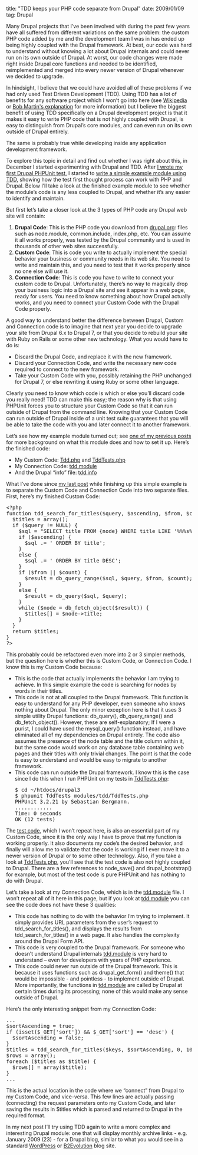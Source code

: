 title: "TDD keeps your PHP code separate from Drupal"
date: 2009/01/09
tag: Drupal

<p>Many Drupal projects that I&rsquo;ve been involved with during the past few years have all suffered from different variations on the same problem: the custom PHP code added by me and the development team I was in has ended up being highly coupled with the Drupal framework. At best, our code was hard to understand without knowing a lot about Drupal internals and could never run on its own outside of Drupal. At worst, our code changes were made right inside Drupal core functions and needed to be identified, reimplemented and merged into every newer version of Drupal whenever we decided to upgrade.</p>
<p>In hindsight, I believe that we could have avoided all of these problems if we had only used Test Driven Development (TDD). Using TDD has a lot of benefits for any software project which I won&rsquo;t go into here (see <a href="http://en.wikipedia.org/wiki/Test-driven_development#Benefits">Wikipedia</a> or <a href="http://butunclebob.com/ArticleS.UncleBob.TheThreeRulesOfTdd">Bob Martin&#x27;s explanation</a> for more information) but I believe the biggest benefit of using TDD specifically on a Drupal development project is that it makes it easy to write PHP code that is not highly coupled with Drupal, is easy to distinguish from Drupal&rsquo;s core modules, and can even run on its own outside of Drupal entirely.</p>
<p>The same is probably true while developing inside any application development framework.</p>
<p>To explore this topic in detail and find out whether I was right about this, in December I started experimenting with Drupal and TDD. After <a href="https://patshaughnessy.net/2008/12/12/writing-your-first-phpunit-test-in-drupal">I wrote my first Drupal PHPUnit test</a>, I started to <a href="https://patshaughnessy.net/2008/12/19/using-tdd-to-write-a-drupal-module">write a simple example module using TDD</a>, showing how the test first thought process can work with PHP and Drupal. Below I&rsquo;ll take a look at the finished example module to see whether the module&rsquo;s code is any less coupled to Drupal, and whether it&rsquo;s any easier to identify and maintain.</p>
<p>But first let&rsquo;s take a closer look at the 3 types of PHP code any Drupal web site will contain:</p>
<ol>
  <li><b>Drupal Code</b>: This is the PHP code you download from <a href="http://drupal.org">drupal.org</a>: files such as node.module, common.include, index.php, etc. You can assume it all works properly, was tested by the Drupal community and is used in thousands of other web sites successfully.</li>
  <li><b>Custom Code</b>: This is code you write to actually implement the special behavior your business or community needs in its web site. You need to write and maintain this, and you need to test that it works properly since no one else will use it.</li>
  <li><b>Connection Code</b>: This is code you have to write to connect your custom code to Drupal. Unfortunately, there&rsquo;s no way to magically drop your business logic into a Drupal site and see it appear in a web page, ready for users. You need to know something about how Drupal actually works, and you need to connect your Custom Code with the Drupal Code properly.</li>
</ol>
<p>A good way to understand better the difference between Drupal, Custom and Connection code is to imagine that next year you decide to upgrade your site from Drupal 6.x to Drupal 7, or that you decide to rebuild your site with Ruby on Rails or some other new technology. What you would have to do is:</p>
<ul>
  <li>Discard the Drupal Code, and replace it with the new framework.</li>
  <li>Discard your Connection Code, and write the necessary new code required to connect to the new framework.</li>
  <li>Take your Custom Code with you, possibly retaining the PHP unchanged for Drupal 7, or else rewriting it using Ruby or some other language.</li>
</ul>
<p>Clearly you need to know which code is which or else you&rsquo;ll discard code you really need! TDD can make this easy; the reason why is that using PHPUnit forces you to structure your Custom Code so that it can run outside of Drupal from the command line. Knowing that your Custom Code can run outside of Drupal inside of a unit test suite guarantees that you will be able to take the code with you and later connect it to another framework.</p>
<p>Let&rsquo;s see how my example module turned out; see <a href="https://patshaughnessy.net/2008/12/9/example-drupal-module-to-use-for-tdd-demonstration">one of my previous posts</a> for more background on what this module does and how to set it up. Here&rsquo;s the finished code:</p>
<ul>
  <li>My Custom Code: <a href="https://patshaughnessy.net/assets/code/drupal-tdd-3/Tdd.php.txt">Tdd.php</a> and <a href="https://patshaughnessy.net/assets/code/drupal-tdd-3/TddTests.php.txt">TddTests.php</a></li>
  <li>My Connection Code: <a href="https://patshaughnessy.net/assets/code/drupal-tdd-3/tdd.module">tdd.module</a></li>
  <li>And the Drupal “info” file: <a href="https://patshaughnessy.net/assets/code/drupal-tdd-3/tdd.info">tdd.info</a></li>
</ul>
<p>What I&rsquo;ve done since <a href="https://patshaughnessy.net/2008/12/19/using-tdd-to-write-a-drupal-module">my last post</a> while finishing up this simple example is to separate the Custom Code and Connection Code into two separate files. First, here&rsquo;s my finished Custom Code:</p>
<pre>&lt;?php
function tdd_search_for_titles($query, $ascending, $from, $count) {
  $titles = array();
  if ($query != NULL) {
    $sql = &quot;SELECT title FROM {node} WHERE title LIKE &#x27;%%%s%%&#x27;&quot;;
    if ($ascending) {
      $sql .= &#x27; ORDER BY title&#x27;;
    }
    else {
      $sql .= &#x27; ORDER BY title DESC&#x27;;
    }
    if ($from || $count) {
      $result = db_query_range($sql, $query, $from, $count);
    }
    else {
      $result = db_query($sql, $query);
    }
    while ($node = db_fetch_object($result)) {
      $titles[] = $node-&gt;title;
    }
  }
  return $titles;
}
?&gt;</pre>
<p>This probably could be refactored even more into 2 or 3 simpler methods, but the question here is whether this is Custom Code, or Connection Code. I know this is my Custom Code because:</p>
<ul>
  <li>This is the code that actually implements the behavior I am trying to achieve. In this simple example the code is searching for nodes by words in their titles.</li>
  <li>This code is not at all coupled to the Drupal framework. This function is easy to understand for any PHP developer, even someone who knows nothing about Drupal. The only minor exception here is that it uses 3 simple utility Drupal functions: db_query(), db_query_range() and db_fetch_object(). However, these are self-explanatory; If I were a purist, I could have used the mysql_query() function instead, and have eliminated all of my dependencies on Drupal entirely. The code also assumes the presence of the node table and the title column within it, but the same code would work on any database table containing web pages and their titles with only trivial changes. The point is that the code is easy to understand and would be easy to migrate to another framework.</li>
  <li>This code can run outside the Drupal framework. I know this is the case since I do this when I run PHPUnit on my tests in <a href="https://patshaughnessy.net/assets/code/drupal-tdd-3/TddTests.php.txt">TddTests.php</a>:<pre>$ cd ~/htdocs/drupal3
$ phpunit TddTests modules/tdd/TddTests.php 
PHPUnit 3.2.21 by Sebastian Bergmann.
............
Time: 0 seconds
OK (12 tests)</pre></li>
</ul>
<p>The <a href="https://patshaughnessy.net/assets/code/drupal-tdd-3/TddTests.php.txt">test code</a>, which I won&rsquo;t repeat here, is also an essential part of my Custom Code, since it is the only way I have to prove that my function is working properly. It also documents my code&rsquo;s the desired behavior, and finally will allow me to validate that the code is working if I ever move it to a newer version of Drupal or to some other technology. Also, if you take a look at <a href="https://patshaughnessy.net/assets/code/drupal-tdd-3/TddTests.php.txt">TddTests.php</a>, you&rsquo;ll see that the test code is also not highly coupled to Drupal. There are a few references to node_save() and drupal_bootstrap() for example, but most of the test code is pure PHPUnit and has nothing to do with Drupal.</p>
<p>Let&rsquo;s take a look at my Connection Code, which is in the <a href="https://patshaughnessy.net/assets/code/drupal-tdd-3/tdd.module">tdd.module</a> file. I won&rsquo;t repeat all of it here in this page,  but if you look at <a href="https://patshaughnessy.net/assets/code/drupal-tdd-3/tdd.module">tdd.module</a> you can see the code does not have these 3 qualities:</p>
<ul>
  <li>This code has nothing to do with the behavior I&rsquo;m trying to implement. It simply provides URL parameters from the user&rsquo;s request to tdd_search_for_titles(), and displays the results from tdd_search_for_titles() in a web page. It also handles the complexity around the Drupal Form API.</li>
  <li>This code is very coupled to the Drupal framework. For someone who doesn&rsquo;t understand Drupal internals <a href="https://patshaughnessy.net/assets/code/drupal-tdd-3/tdd.module">tdd.module</a> is very hard to understand &ndash; even for developers with years of PHP experience.</li>
  <li>This code could never run outside of the Drupal framework. This is because it uses functions such as drupal_get_form() and theme() that would be impossible  - and pointless - to implement outside of Drupal. More importantly, the functions in <a href="https://patshaughnessy.net/assets/code/drupal-tdd-3/tdd.module">tdd.module</a> are called by Drupal at certain times during its processing; none of this would make any sense outside of Drupal.</li>
</ul>
<p>Here&rsquo;s the only interesting snippet from my Connection Code:</p>
<pre>...
$sortAscending = true;
if (isset($_GET[&#x27;sort&#x27;]) &amp;&amp; $_GET[&#x27;sort&#x27;] == &#x27;desc&#x27;) {
  $sortAscending = false;
}
$titles = tdd_search_for_titles($keys, $sortAscending, 0, 10);
$rows = array();
foreach ($titles as $title) {
  $rows[] = array($title);
}
...</pre>
<p>This is the actual location in the code where we &ldquo;connect&rdquo; from Drupal to my Custom Code, and vice-versa. This few lines are actually passing (connecting) the request parameters onto my Custom Code, and later saving the results in $titles which is parsed and returned to Drupal in the required format.</p>
<p>In my next post I&rsquo;ll try using TDD again to write a more complex and interesting Drupal module: one that will display monthly archive links - e.g. January 2009 (23) - for a Drupal blog, similar to what you would see in a standard <a href="http://wordpress.org/">WordPress</a> or <a href="http://b2evolution.net/">B2Evolution</a> blog site.</p>


